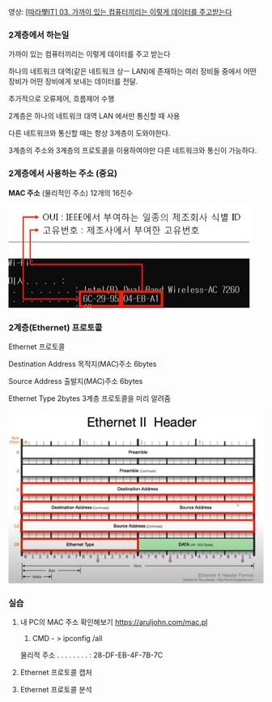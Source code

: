 영상: [[따라學IT] 03. 가까이 있는 컴퓨터끼리는 이렇게 데이터를 주고받는다](https://youtu.be/HkiOygWMARs?list=PL0d8NnikouEWcF1jJueLdjRIC4HsUlULi)

### 2계층에서 하는일
가까이 있는 컴퓨터끼리는 이렇게 데이터를 주고 받는다

하나의 네트워크 대역(같은 네트워크 상ㅡ LAN)에 존재하는 여러 장비들 중에서 어떤 장비가 어떤 장비에게 보내는 데이터를 전달. 

추가적으로 오류제어, 흐름제어 수행 

2계층은 하나의 네트워크 대역 LAN 에서만 통신할 때 사용

다른 네트워크와 통신할 때는 항상 3계층이 도와야한다.

3계층의 주소와 3계층의 프로토콜을 이용하여야만 다른 네트워크와 통신이 가능하다.

### 2계층에서 사용하는 주소 (중요)

**MAC 주소** (물리적인 주소) 
12개의 16진수

![Untitled](../img/Untitled%20(2).png)


### 2계층(Ethernet) 프로토콜
Ethernet 프로토콜

Destination Address 목적지(MAC)주소 6bytes

Source Address 출발지(MAC)주소 6bytes 

Ethernet Type 2bytes 3계층 프로토콜을 미리 알려줌

![Untitled](../img/Untitled%20(3).png)

### 실습

1. 내 PC의 MAC 주소 확인해보기 https://aruljohn.com/mac.pl
    1. CMD - > ipconfig /all
    
    물리적 주소 . . . . . . . . : 28-DF-EB-4F-7B-7C
    
2. Ethernet 프로토콜 캡처
3. Ethernet 프로토콜 분석